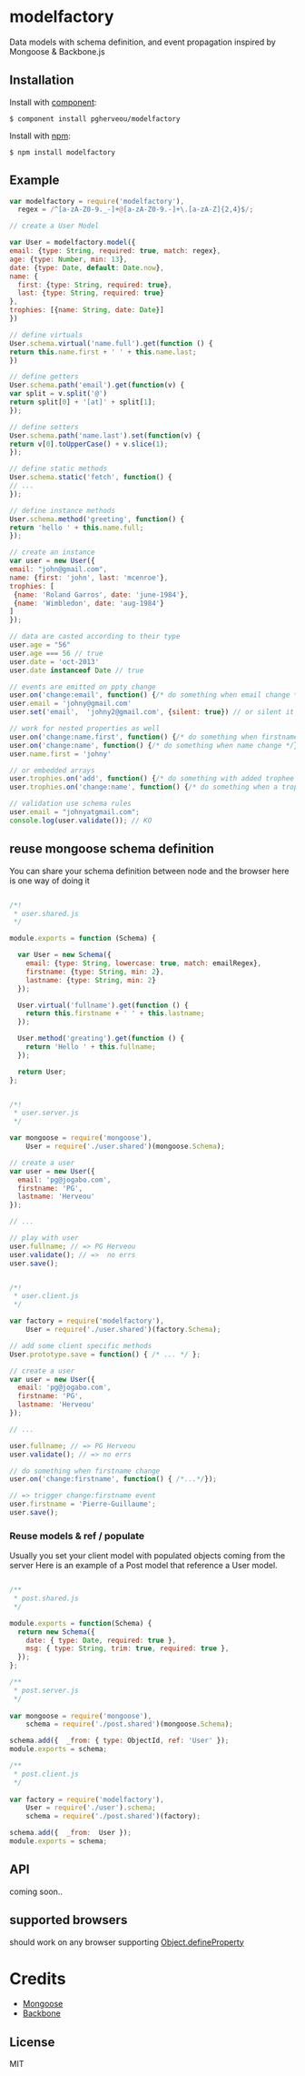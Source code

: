 # modelfactory

  Data models with schema definition, and event propagation inspired by Mongoose & Backbone.js

## Installation

  Install with [component](http://component.io):

    $ component install pgherveou/modelfactory

  Install with [npm](http://npmjs.org):

    $ npm install modelfactory

## Example

  ```js
var modelfactory = require('modelfactory'),
    regex = /^[a-zA-Z0-9._-]+@[a-zA-Z0-9.-]+\.[a-zA-Z]{2,4}$/;

// create a User Model

var User = modelfactory.model({
  email: {type: String, required: true, match: regex},
  age: {type: Number, min: 13},
  date: {type: Date, default: Date.now},
  name: {
    first: {type: String, required: true},
    last: {type: String, required: true}
  },
  trophies: [{name: String, date: Date}]
})

// define virtuals
User.schema.virtual('name.full').get(function () {
  return this.name.first + ' ' + this.name.last;
})

// define getters
User.schema.path('email').get(function(v) {
  var split = v.split('@')
  return split[0] + '[at]' + split[1];
});

// define setters
User.schema.path('name.last').set(function(v) {
  return v[0].toUpperCase() + v.slice(1);
});

// define static methods
User.schema.static('fetch', function() {
 // ...
});

// define instance methods
User.schema.method('greeting', function() {
 return 'hello ' + this.name.full;
});

// create an instance
var user = new User({
  email: "john@gmail.com",
  name: {first: 'john', last: 'mcenroe'},
  trophies: [
   {name: 'Roland Garros', date: 'june-1984'},
   {name: 'Wimbledon', date: 'aug-1984'}
  ]
});

// data are casted according to their type
user.age = "56"
user.age === 56 // true
user.date = 'oct-2013'
user.date instanceof Date // true

// events are emitted on ppty change
user.on('change:email', function() {/* do something when email change */});
user.email = 'johny@gmail.com'
user.set('email',  'johny2@gmail.com', {silent: true}) // or silent it

// work for nested properties as well
user.on('change:name.first', function() {/* do something when firstname change */});
user.on('change:name', function() {/* do something when name change */});
user.name.first = 'johny'

// or embedded arrays
user.trophies.on('add', function() {/* do something with added trophee */});
user.trophies.on('change:name', function() {/* do something when a trophee name change */});

// validation use schema rules
user.email = "johnyatgmail.com";
console.log(user.validate()); // KO
  ```

## reuse mongoose schema definition

You can share your schema definition between node and the browser
here is one way of doing it

```js

/*!
 * user.shared.js
 */

module.exports = function (Schema) {

  var User = new Schema({
    email: {type: String, lowercase: true, match: emailRegex},
    firstname: {type: String, min: 2},
    lastname: {type: String, min: 2}
  });

  User.virtual('fullname').get(function () {
    return this.firstname + ' ' + this.lastname;
  });

  User.method('greating').get(function () {
    return 'Hello ' + this.fullname;
  });

  return User;
};
```

```js

/*!
 * user.server.js
 */

var mongoose = require('mongoose'),
    User = require('./user.shared')(mongoose.Schema);

// create a user
var user = new User({
  email: 'pg@jogabo.com',
  firstname: 'PG',
  lastname: 'Herveou'
});

// ...

// play with user
user.fullname; // => PG Herveou
user.validate(); // =>  no errs
user.save();
```

```js

/*!
 * user.client.js
 */

var factory = require('modelfactory'),
    User = require('./user.shared')(factory.Schema);

// add some client specific methods
User.prototype.save = function() { /* ... */ };

// create a user
var user = new User({
  email: 'pg@jogabo.com',
  firstname: 'PG',
  lastname: 'Herveou'
});

// ...

user.fullname; // => PG Herveou
user.validate(); // => no errs

// do something when firstname change
user.on('change:firstname', function() { /*...*/});

// => trigger change:firstname event
user.firstname = 'Pierre-Guillaume';
user.save();
```

### Reuse models & ref / populate

Usually you set your client model with populated objects coming from the server
Here is an example of a Post model that reference a User model.


```js

/**
 * post.shared.js
 */

module.exports = function(Schema) {
  return new Schema({
    date: { type: Date, required: true },
    msg: { type: String, trim: true, required: true },
  });
};

/**
 * post.server.js
 */
 
var mongoose = require('mongoose'),
    schema = require('./post.shared')(mongoose.Schema);

schema.add({  _from: { type: ObjectId, ref: 'User' });
module.exports = schema;

/**
 * post.client.js
 */
 
var factory = require('modelfactory'),
    User = require('./user').schema;
    schema = require('./post.shared')(factory);

schema.add({  _from:  User });
module.exports = schema;
```




## API
  coming soon..

## supported browsers

should work on any browser supporting [Object.defineProperty](https://developer.mozilla.org/en-US/docs/Web/JavaScript/Reference/Global_Objects/Object/defineProperty)

# Credits

  - [Mongoose](http://mongoosejs.com)
  - [Backbone](http://backbonejs.org)

## License

  MIT
